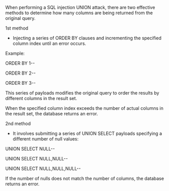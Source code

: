 When performing a SQL injection UNION attack, there are two effective methods to determine how many columns are being returned from the original query. 

1st method
- Injecting a series of ORDER BY clauses and incrementing the specified column index until an error occurs.

Example:

 ORDER BY 1--
 
 ORDER BY 2--
 
 ORDER BY 3--
 
 This series of payloads modifies the original query to order the results by different columns in the result set.
 
 When the specified column index exceeds the number of actual columns in the result set, the database returns an error.
 
 2nd method
 
 - It involves submitting a series of UNION SELECT payloads specifying a different number of null values: 
 
UNION SELECT NULL--

UNION SELECT NULL,NULL--

UNION SELECT NULL,NULL,NULL--

If the number of nulls does not match the number of columns, the database returns an error.

